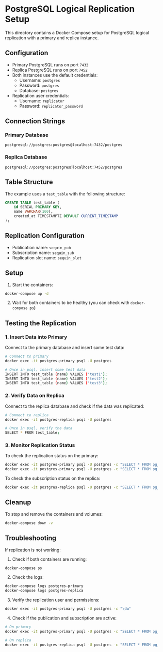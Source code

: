 # PostgreSQL Logical Replication Setup

This directory contains a Docker Compose setup for PostgreSQL logical replication with a primary and replica instance.

## Configuration

- Primary PostgreSQL runs on port `7432`
- Replica PostgreSQL runs on port `7452`
- Both instances use the default credentials:
  - Username: `postgres`
  - Password: `postgres`
  - Database: `postgres`
- Replication user credentials:
  - Username: `replicator`
  - Password: `replicator_password`

## Connection Strings

### Primary Database
```
postgresql://postgres:postgres@localhost:7432/postgres
```

### Replica Database
```
postgresql://postgres:postgres@localhost:7452/postgres
```

## Table Structure

The example uses a `test_table` with the following structure:
```sql
CREATE TABLE test_table (
    id SERIAL PRIMARY KEY,
    name VARCHAR(100),
    created_at TIMESTAMPTZ DEFAULT CURRENT_TIMESTAMP
);
```

## Replication Configuration

- Publication name: `sequin_pub`
- Subscription name: `sequin_sub`
- Replication slot name: `sequin_slot`

## Setup

1. Start the containers:
```bash
docker-compose up -d
```

2. Wait for both containers to be healthy (you can check with `docker-compose ps`)

## Testing the Replication

### 1. Insert Data into Primary

Connect to the primary database and insert some test data:

```bash
# Connect to primary
docker exec -it postgres-primary psql -U postgres

# Once in psql, insert some test data
INSERT INTO test_table (name) VALUES ('test1');
INSERT INTO test_table (name) VALUES ('test2');
INSERT INTO test_table (name) VALUES ('test3');
```

### 2. Verify Data on Replica

Connect to the replica database and check if the data was replicated:

```bash
# Connect to replica
docker exec -it postgres-replica psql -U postgres

# Once in psql, verify the data
SELECT * FROM test_table;
```

### 3. Monitor Replication Status

To check the replication status on the primary:

```bash
docker exec -it postgres-primary psql -U postgres -c "SELECT * FROM pg_publication;"
docker exec -it postgres-primary psql -U postgres -c "SELECT * FROM pg_replication_slots;"
```

To check the subscription status on the replica:

```bash
docker exec -it postgres-replica psql -U postgres -c "SELECT * FROM pg_subscription;"
```

## Cleanup

To stop and remove the containers and volumes:

```bash
docker-compose down -v
```

## Troubleshooting

If replication is not working:

1. Check if both containers are running:
```bash
docker-compose ps
```

2. Check the logs:
```bash
docker-compose logs postgres-primary
docker-compose logs postgres-replica
```

3. Verify the replication user and permissions:
```bash
docker exec -it postgres-primary psql -U postgres -c "\du"
```

4. Check if the publication and subscription are active:
```bash
# On primary
docker exec -it postgres-primary psql -U postgres -c "SELECT * FROM pg_publication;"

# On replica
docker exec -it postgres-replica psql -U postgres -c "SELECT * FROM pg_subscription;"
``` 